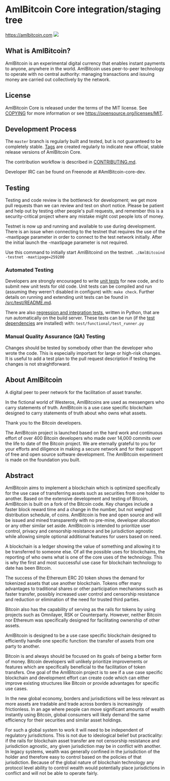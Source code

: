 AmlBitcoin Core integration/staging tree
=====================================

https://amlbitcoin.com
![](https://amlbitcoin.com/wp-content/uploads/2018/08/amlbitcoin-ico-logo-e1535117567667.png)

What is AmlBitcoin?
----------------

AmlBitcoin is an experimental digital currency that enables instant payments to
anyone, anywhere in the world. AmlBitcoin uses peer-to-peer technology to operate
with no central authority: managing transactions and issuing money are carried
out collectively by the network. 



License
-------

AmlBitcoin Core is released under the terms of the MIT license. See [COPYING](COPYING) for more
information or see https://opensource.org/licenses/MIT.

Development Process
-------------------

The `master` branch is regularly built and tested, but is not guaranteed to be
completely stable. [Tags](https://github.com/AmlBitcoinProject/AmlBitcoin/tags) are created
regularly to indicate new official, stable release versions of AmlBitcoin Core.

The contribution workflow is described in [CONTRIBUTING.md](CONTRIBUTING.md).

Developer IRC can be found on Freenode at #AmlBitcoin-core-dev.

Testing
-------

Testing and code review is the bottleneck for development; we get more pull
requests than we can review and test on short notice. Please be patient and help out by testing
other people's pull requests, and remember this is a security-critical project where any mistake might cost people
lots of money.

Testnet is now up and running and available to use during development. There is an issue when connecting to the testnet that requires the use of the -maxtipage parameter in order to connect to the test network initially. After the initial launch the -maxtipage parameter is not required.

Use this command to initially start AmlBitcoind on the testnet. <code>./AmlBitcoind -testnet -maxtipage=259200</code>

### Automated Testing

Developers are strongly encouraged to write [unit tests](src/test/README.md) for new code, and to
submit new unit tests for old code. Unit tests can be compiled and run
(assuming they weren't disabled in configure) with: `make check`. Further details on running
and extending unit tests can be found in [/src/test/README.md](/src/test/README.md).

There are also [regression and integration tests](/test), written
in Python, that are run automatically on the build server.
These tests can be run (if the [test dependencies](/test) are installed) with: `test/functional/test_runner.py`


### Manual Quality Assurance (QA) Testing

Changes should be tested by somebody other than the developer who wrote the
code. This is especially important for large or high-risk changes. It is useful
to add a test plan to the pull request description if testing the changes is
not straightforward.


About AmlBitcoin
----------------
A digital peer to peer network for the facilitation of asset transfer.



In the fictional world of Westeros, AmlBitcoins are used as messengers who carry statements of truth. AmlBitcoin is a use case specific blockchain designed to carry statements of truth about who owns what assets. 



Thank you to the Bitcoin developers. 

The AmlBitcoin project is launched based on the hard work and continuous effort of over 400 Bitcoin developers who made over 14,000 commits over the life to date of the Bitcoin project. We are eternally grateful to you for your efforts and diligence in making a secure network and for their support of free and open source software development.  The AmlBitcoin experiment is made on the foundation you built.


Abstract
----------------
AmlBitcoin aims to implement a blockchain which is optimized specifically for the use case of transferring assets such as securities from one holder to another. Based on the extensive development and testing of Bitcoin, AmlBitcoin is built on a fork of the Bitcoin code. Key changes include a faster block reward time and a change in the number, but not weighed distribution schedule, of coins. AmlBitcoin is free and open source and will be issued and mined transparently with no pre-mine, developer allocation or any other similar set aside. AmlBitcoin is intended to prioritize user control, privacy and censorship resistance and be jurisdiction agnostic while allowing simple optional additional features for users based on need.



A blockchain is a ledger showing the value of something and allowing it to be transferred to someone else. Of all the possible uses for blockchains, the reporting of who owns what is one of the core uses of the technology.  This is why the first and most successful use case for blockchain technology to date has been Bitcoin.

The success of the Ethereum ERC 20 token shows the demand for tokenized assets that use another blockchain.  Tokens offer many advantages to traditional shares or other participation mechanisms such as faster transfer, possibly increased user control and censorship resistance and reduction or elimination of the need for trusted third parties.

Bitcoin also has the capability of serving as the rails for tokens by using projects such as Omnilayer, RSK or Counterparty. However, neither Bitcoin nor Ethereum was specifically designed for facilitating ownership of other assets. 

AmlBitcoin is designed to be a use case specific blockchain designed to efficiently handle one specific function: the transfer of assets from one party to another.

Bitcoin is and always should be focused on its goals of being a better form of money. Bitcoin developers will unlikely prioritize improvements or features which are specifically beneficial to the facilitation of token transfers.  One goal of the AmlBitcoin project is to see if a use case specific blockchain and development effort can create code which can either improve existing structures like Bitcoin or provide advantages for specific use cases.

In the new global economy, borders and jurisdictions will be less relevant as more assets are tradable and trade across borders is increasingly frictionless. In an age where people can move significant amounts of wealth instantly using Bitcoin, global consumers will likely demand the same efficiency for their securities and similar asset holdings.

For such a global system to work it will need to be independent of regulatory jurisdictions.  This is not due to ideological belief but practicality: if the rails for blockchain asset transfer are not censorship resistance and jurisdiction agnostic, any given jurisdiction may be in conflict with another.  In legacy systems, wealth was generally confined in the jurisdiction of the holder and therefore easy to control based on the policies of that jurisdiction. Because of the global nature of blockchain technology any protocol level ability to control wealth would potentially place jurisdictions in conflict and will not be able to operate fairly.  

